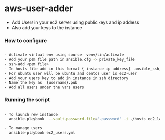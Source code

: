 # aws-user-adder

- Add Users in your ec2 server using  public keys and ip address 
- Also add your keys to the instance

### How to configure

```sh

- Activate virtual env using source  venv/bin/activate
- Add your pem file path in ansible.cfg -> private_key_file
- ssh-add <pem file>
- In hosts file add in this format { instance ip address}  ansible_ssh_user={ user to connect}  ansible_ssh_private_key_file= { pvt key path }
- For ubuntu user will be ubuntu and centos user is ec2-user
- Add your users key to add in instance in ssh directory
- Name the key as  {username}.pub
- Add all users under the vars users 

```

### Running the script 

```sh

- To launch new instance
  ansible-playbook  --vault-password-file=".password" -i ./hosts ec2_launch.yml

- To manage users
  ansible-playbook ec2_users.yml

```